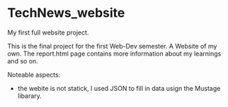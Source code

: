 # TechNews_website
My first full website project. 


This is the final project for the first Web-Dev semester. A Website of my own. 
The report.html page contains more information about my learnings and so on. 

Noteable aspects: 
  - the webite is not statick, I used JSON to fill in data usign the Mustage libarary. 
